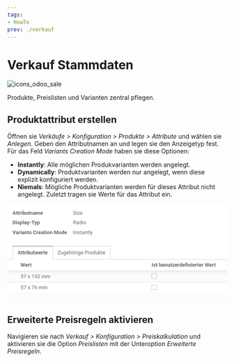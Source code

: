 ```yaml
---
tags:
- HowTo
prev: ./verkauf
---
```

# Verkauf Stammdaten
![icons_odoo_sale](assets/icons_odoo_sale.png)

Produkte, Preislisten und Varianten zentral pflegen.

## Produktattribut erstellen

Öffnen sie *Verkäufe > Konfiguration > Produkte > Attribute* und wählen sie *Anlegen*. Geben den Attributnamen an und legen sie den Anzeigetyp fest. Für das Feld *Variants Creation Mode* haben sie diese Optionen:
* **Instantly**: Alle möglichen Produkvarianten werden angelegt.
* **Dynamically**: Produktvarianten werden nur angelegt, wenn diese explizit konfiguriert werden.
* **Niemals**: Mögliche Produktvarianten werden für dieses Attribut nicht angelegt.
Zuletzt tragen sie Werte für das Attribut ein.

![](assets/Verkauf%20Stammdaten%20Produktattributte.png)

## Erweiterte Preisregeln aktivieren

Navigieren sie nach *Verkauf > Konfiguration > Preiskalkulation* und aktivieren sie die Option *Preislisten* mit der Unteroption *Erweiterte Preisregeln*.